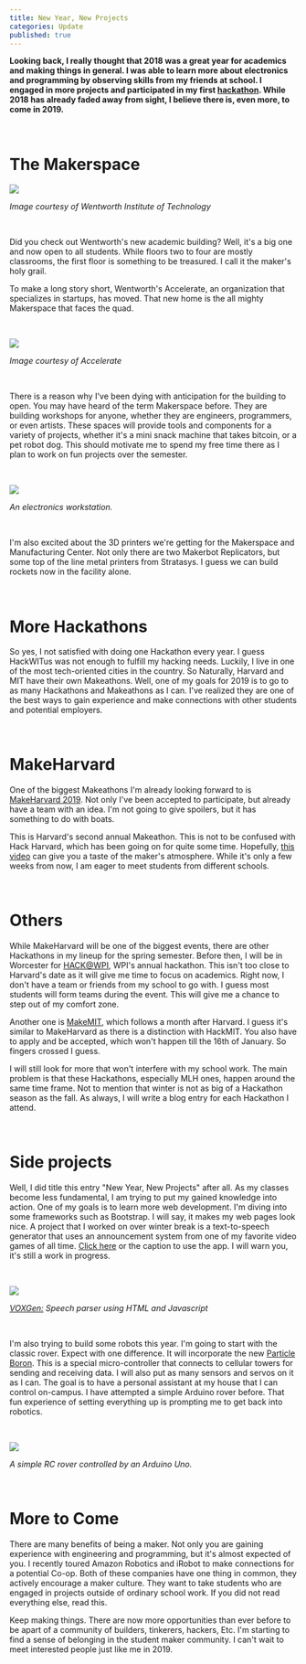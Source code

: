 ```yaml
---
title: New Year, New Projects
categories: Update
published: true
---
```


**Looking back, I really thought that 2018 was a great year for academics and making things in general. I was able to learn more about electronics and programming by observing skills from my friends at school. I engaged in more projects and participated in my first [hackathon](https://wphillips.me/cryptobuddy). While 2018 has already faded away from sight, I believe there is, even more, to come in 2019.**

<br>

# The Makerspace

![](img/2019-01-08-New-Year-New-Projects/wentworth_building.jpg)

*Image courtesy of Wentworth Institute of Technology*

<br>

Did you check out Wentworth's new academic building? Well, it's a big one and now open to all students. While floors two to four are mostly classrooms, the first floor is something to be treasured. I call it the maker's holy grail.

To make a long story short, Wentworth's Accelerate, an organization that specializes in startups, has moved. That new home is the all mighty Makerspace that faces the quad.

<br>

![](img/2019-01-08-New-Year-New-Projects/mkspace_tables.jpg)

*Image courtesy of Accelerate*

<br>

There is a reason why I've been dying with anticipation for the building to open. You may have heard of the term Makerspace before. They are building workshops for anyone, whether they are engineers, programmers, or even artists. These spaces will provide tools and components for a variety of projects, whether it's a mini snack machine that takes bitcoin, or a pet robot dog. This should motivate me to spend my free time there as I plan to work on fun projects over the semester.

<br>

![](img/2019-01-08-New-Year-New-Projects/mkspace_elec.jpg)

*An electronics workstation.*

<br>

I'm also excited about the 3D printers we're getting for the Makerspace and Manufacturing Center. Not only there are two Makerbot Replicators, but some top of the line metal printers from Stratasys. I guess we can build rockets now in the facility alone.

<br>

# More Hackathons

So yes, I not satisfied with doing one Hackathon every year. I guess HackWITus was not enough to fulfill my hacking needs. Luckily, I live in one of the most tech-oriented cities in the country. So Naturally, Harvard and MIT have their own Makeathons. Well, one of my goals for 2019 is to go to as many Hackathons and Makeathons as I can. I've realized they are one of the best ways to gain experience and make connections with other students and potential employers.

<br>

# MakeHarvard

One of the biggest Makeathons I'm already looking forward to is [MakeHarvard 2019](https://makeharvard.io/). Not only I've been accepted to participate, but already have a team with an idea. I'm not going to give spoilers, but it has something to do with boats.

This is Harvard's second annual Makeathon. This is not to be confused with Hack Harvard, which has been going on for quite some time. Hopefully, [this video](https://www.youtube.com/watch?v=XPsTGtWQzds) can give you a taste of the maker's atmosphere. While it's only a few weeks from now, I am eager to meet students from different schools.

<br>

# Others

While MakeHarvard will be one of the biggest events, there are other Hackathons in my lineup for the spring semester. Before then, I will be in Worcester for [HACK@WPI](https://hack.wpi.edu/), WPI's annual hackathon. This isn't too close to Harvard's date as it will give me time to focus on academics. Right now, I don't have a team or friends from my school to go with. I guess most students will form teams during the event. This will give me a chance to step out of my comfort zone.

Another one is [MakeMIT](https://makemit.org/), which follows a month after Harvard. I guess it's similar to MakeHarvard as there is a distinction with HackMIT. You also have to apply and be accepted, which won't happen till the 16th of January. So fingers crossed I guess.

I will still look for more that won't interfere with my school work. The main problem is that these Hackathons, especially MLH ones, happen around the same time frame. Not to mention that winter is not as big of a Hackathon season as the fall. As always, I will write a blog entry for each Hackathon I attend.

<br>

# Side projects

Well, I did title this entry "New Year, New Projects" after all. As my classes become less fundamental, I am trying to put my gained knowledge into action. One of my goals is to learn more web development. I'm diving into some frameworks such as Bootstrap. I will say, it makes my web pages look nice. A project that I worked on over winter break is a text-to-speech generator that uses an announcement system from one of my favorite video games of all time. [Click here](apps/voxgen) or the caption to use the app. I will warn you, it's still a work in progress.

<br>

![](img/2019-01-08-New-Year-New-Projects/voxgen.png)

*[VOXGen:](apps/voxgen) Speech parser using HTML and Javascript*

<br>

I'm also trying to build some robots this year. I'm going to start with the classic rover. Expect with one difference. It will incorporate the new [Particle Boron](https://www.particle.io/mesh/). This is a special micro-controller that connects to cellular towers for sending and receiving data. I will also put as many sensors and servos on it as I can. The goal is to have a personal assistant at my house that I can control on-campus. I have attempted a simple Arduino rover before. That fun experience of setting everything up is prompting me to get back into robotics.

<br>

![](img/2019-01-08-New-Year-New-Projects/rcar.jpg)

*A simple RC rover controlled by an Arduino Uno.*

<br>

# More to Come

There are many benefits of being a maker. Not only you are gaining experience with engineering and programming, but it's almost expected of you. I recently toured Amazon Robotics and iRobot to make connections for a potential Co-op. Both of these companies have one thing in common, they actively encourage a maker culture. They want to take students who are engaged in projects outside of ordinary school work. If you did not read everything else, read this.

Keep making things. There are now more opportunities than ever before to be apart of a community of builders, tinkerers, hackers, Etc. I'm starting to find a sense of belonging in the student maker community. I can't wait to meet interested people just like me in 2019.
